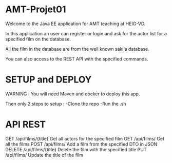 # AMT-Projet01

Welcome to the Java EE application for AMT teaching at HEIG-VD.

In this application an user can register or login and ask for the actor list for a specified film on the database.

All the film in the database are from the well known sakila database.

You can also access to the REST API with the specified commands.

# SETUP and DEPLOY

WARNING : You will need Maven and docker to deploy this app.

Then only 2 steps to setup :
 -Clone the repo
 -Run the .sh

# API REST

GET			/api/films/{title}		Get all actors for the specified film
GET			/api/films/				Get all the films
POST		/api/films/				Add a film from the specified DTO in JSON
DELETE		/api/films/{title}		Delete the film with the specified title
PUT			/api/films/				Update the title of the film

